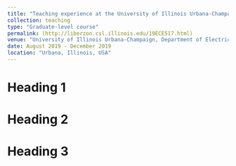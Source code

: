 ```yaml
---
title: "Teaching experience at the University of Illinois Urbana-Champaign"
collection: teaching
type: "Graduate-level course"
permalink: (http://liberzon.csl.illinois.edu/19ECE517.html)
venue: "University of Illinois Urbana-Champaign, Department of Electrical & Computer Engineering"
date: August 2019 - December 2019
location: "Urbana, Illinois, USA"
---
```



Heading 1
======

Heading 2
======

Heading 3
======
